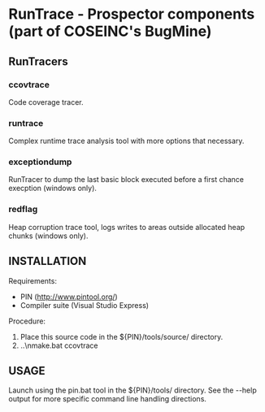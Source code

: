 RunTrace - Prospector components (part of COSEINC's BugMine)
============================================================

RunTracers
----------

### ccovtrace

Code coverage tracer.

### runtrace

Complex runtime trace analysis tool with more options that necessary.

### exceptiondump

RunTracer to dump the last basic block executed before a first chance execption (windows only).

### redflag
Heap corruption trace tool, logs writes to areas outside allocated heap chunks (windows only).

INSTALLATION
------------

Requirements:

*   PIN (http://www.pintool.org/)
*   Compiler suite (Visual Studio Express)

Procedure:

1. Place this source code in the ${PIN}/tools/source/ directory.
2. ..\nmake.bat ccovtrace

USAGE
-----

Launch using the pin.bat tool in the ${PIN}/tools/ directory. See the --help output for more specific command line handling directions.
